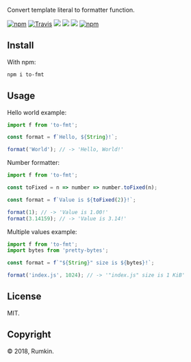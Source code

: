 Convert template literal to formatter function.

[![npm](https://img.shields.io/npm/v/to-fmt.svg?style=flat-square)](https://npmjs.com/package/to-fmt)
[![Travis](https://img.shields.io/travis/rumkin/to-format.svg?style=flat-square)](https://travis-ci.org/rumkin/to-format)
![](https://img.shields.io/badge/coverage-100%25-green.svg?style=flat-square)
![](https://img.shields.io/badge/size-0.7%20KiB-blue.svg?style=flat-square)
![](https://img.shields.io/badge/deps-0-blue.svg?style=flat-square)
[![npm](https://img.shields.io/npm/dm/to-fmt.svg?style=flat-square)](https://npmjs.com/packages/to-fmt)

## Install

With npm:

```bash
npm i to-fmt
```

## Usage

Hello world example:

```javascript
import f from 'to-fmt';

const format = f`Hello, ${String}!`;

format('World'); // -> 'Hello, World!'
```

Number formatter:

```javascript
import f from 'to-fmt';

const toFixed = n => number => number.toFixed(n);

const format = f`Value is ${toFixed(2)}!`;

format(1); // -> 'Value is 1.00!'
format(3.14159); // -> 'Value is 3.14!'
```

Multiple values example:
```javascript
import f from 'to-fmt';
import bytes from 'pretty-bytes';

const format = f`"${String}" size is ${bytes}!`;

format('index.js', 1024); // -> '"index.js" size is 1 KiB'
```

## License

MIT.

## Copyright

&copy; 2018, Rumkin.
